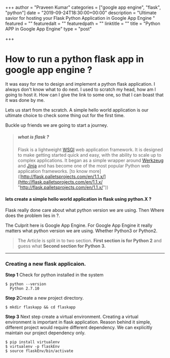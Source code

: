 +++
author = "Praveen Kumar"
categories = ["google app engine", "flask", "python"]
date = "2019-09-24T18:30:00+00:00"
description = "Ultimate savior for hosting your Flask Python Application in Google App Engine "
featured = ""
featuredalt = ""
featuredpath = ""
linktitle = ""
title = "Python APP in Google App Engine"
type = "post"

+++
# **How to run a python flask app in google app engine ?**

  
It was easy for me to design and implement a python flask application. I always don't know what to do next. I used to scratch my head, how am I going to host it. How can I give the link to some one, so that I can boast that it was done by me.

Lets us start from the scratch. A simple hello world application is our ultimate choice to check some thing out for the first time.

Buckle up friends we are going to start a journey.

> ##### what is flask ? 
>
> Flask is a lightweight [WSGI](https://wsgi.readthedocs.io/) web application framework. It is designed to make getting started quick and easy, with the ability to scale up to complex applications. It began as a simple wrapper around [Werkzeug](https://palletsprojects.com/p/werkzeug) and [Jinja](https://palletsprojects.com/p/jinja) and has become one of the most popular Python web application frameworks. \[to know more\]([http://flask.palletsprojects.com/en/1.1.x/](http://flask.palletsprojects.com/en/1.1.x/ "http://flask.palletsprojects.com/en/1.1.x/"))

#### lets create a simple hello world application in **flask using  python.X** ?

Flask really done care about what python version we are using. Then Where does the problem lies in ?.  

The Culprit here is Google App Engine. For Google App Engine it really matters what python version we are using. Whether Python3 or Python2.  

> The Article is split in to two section. **First section is for Python 2** and guess what **Second section for Python 3.**

***

### Creating a new flask applicaion. 

**Step 1** Check for python installed in the system

    $ python --version
      Python 2.7.10 

**Step 2**Create a new project directory.

    $ mkdir flaskapp && cd flaskapp

**Step 3** Next step create a virtual environment. Creating a virtual environment is important in flask application. Reason behind it simple, different project would require different dependency. We can explicitly maintain our project dependency only.

    $ pip install virtualenv
    $ virtualenv -p flaskEnv
    $ source flaskEnv/bin/activate 